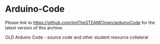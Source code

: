 # Arduino-Code
Please link to https://github.com/jimTheSTEAMClown/arduinoCode for the latest version of this archive.

OLD Arduino Code - source code and other student resource collateral
